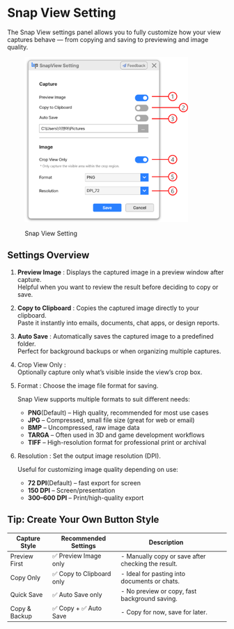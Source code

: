 # Snap View Setting

The Snap View settings panel allows you to fully customize how your view captures behave — from copying and saving to previewing and image quality.

<figure><img src="../../.gitbook/assets/SnapView Setting.png" alt="" width="375"><figcaption><p>Snap View Setting</p></figcaption></figure>

## Settings Overview&#x20;

1. **Preview Image** : Displays the captured image in a preview window after capture.\
   Helpful when you want to review the result before deciding to copy or save.
2. **Copy to Clipboard** : Copies the captured image directly to your clipboard.\
   &#x20;Paste it instantly into emails, documents, chat apps, or design reports.
3. **Auto Save** : Automatically saves the captured image to a predefined folder.\
   Perfect for background backups or when organizing multiple captures.
4. Crop View Only : \
   Optionally capture only what’s visible inside the view’s crop box.
5.  Format : Choose the image file format for saving.

    Snap View supports multiple formats to suit different needs:

    * **PNG**(Default) – High quality, recommended for most use cases
    * **JPG** – Compressed, small file size (great for web or email)
    * **BMP** – Uncompressed, raw image data
    * **TARGA** – Often used in 3D and game development workflows
    * **TIFF** – High-resolution format for professional print or archival
6.  Resolution : Set the output image resolution (DPI).

    Useful for customizing image quality depending on use:

    * **72 DPI**(Default) – fast export for screen
    * **150 DPI** – Screen/presentation
    * **300–600 DPI** – Print/high-quality export

## Tip: Create Your Own Button Style

<table><thead><tr><th width="136.48480224609375">Capture Style</th><th width="224.24249267578125">Recommended Settings</th><th width="463.1513671875">Description</th><th></th><th></th></tr></thead><tbody><tr><td>Preview First</td><td>✅ Preview Image only </td><td>- Manually copy or save after checking the result.</td><td></td><td></td></tr><tr><td>Copy Only</td><td>✅ Copy to Clipboard only</td><td>- Ideal for pasting into documents or chats.</td><td></td><td></td></tr><tr><td>Quick Save</td><td>✅ Auto Save only </td><td>- No preview or copy, fast background saving.</td><td></td><td></td></tr><tr><td>Copy &#x26; Backup</td><td>✅ Copy + ✅ Auto Save</td><td>- Copy for now, save for later.</td><td></td><td></td></tr></tbody></table>


